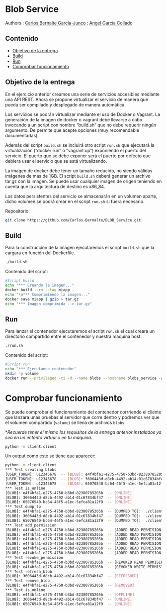 # Blob Service

Authors
    :  [Carlos Bernalte García-Junco](https://github.com/Carlos-Bernalte)
    :  [Angel García Collado](https://github.com/theangelogarci)
## Contenido

- [Objetivo de la entrega](#objetivo-de-la-entrega)
- [Build](#build)
- [Run](#run)
- [Comprobar funcionamiento](#comprobar-funcionamiento)

## Objetivo de la entrega
En el ejercicio anterior creamos una serie de servicios accesibles mediante una API REST. Ahora se propone virtualizar el servicio de manera que pueda ser compilado y desplegado de manera automática.

Los servicios se podrán virtualizar mediante el uso de Docker o Vagrant. La generación de la imagen de docker o vagrant debe llevarse a cabo invocando a un script con nombre “build.sh” que no debe requerir ningún argumento. De permite que acepte opciones (muy recomendable documentarlas).

Además del script `build.sh` se incluirá otro script `run.sh` que ejecutará la virtualización (“docker run” o “vagrant up”) exponiendo el puerto del servicio. El puerto que se debe exponer será el puerto por defecto que debiera usar el servicio que se está virtualizando.

La imagen de docker debe tener un tamaño reducido, no siendo válidas imágenes de más de 1GB. El script `build.sh` deberá generar un archivo tar.gz con la imagen. Se puede usar cualquier imagen de origen teniendo en cuenta que la arquitectura de destino es x86_84.

Los datos persistentes del servicio se almacenarán en un volumen aparte, dicho volumen se podrá crear en el script `run.sh` si fuera necesario.

Repositorio:
```bash
git clone https://github.com/Carlos-Bernalte/BLOB_Service.git
```
## Build

Para la construcción de la imagen ejecutaremos el script `build.sh` que la cargara en función del Dockerfile.

```bash
./build.sh
```
Contenido del script:
```bash
#Script build
echo "*** Creando la imagen..."
docker build --rm --tag miapp .
echo "\n*** Comprimiendo la imagen..."
docker save miapp | gzip > tar.gz
echo "*** Imagen comprimida --> tar.gz"
```

## Run

Para lanzar el contenedor ejecutaremos el script `run.sh` el cual creara un directorio compartido entre el contenedor y nuestra maquina host.

```bash
./run.sh
```
Contenido del script:
```bash 
#Script run
echo "*** Ejecutando contenedor"
mkdir -p volume
docker run --privileged -ti -d --name blobs --hostname blobs_service -p 3002:3002 -v $(pwd)/volume:/storage miapp 
```

# Comprobar funcionamiento

Se puede comprobar el funcionamiento del contenedor corrriendo el cliente que lanzara unas pruebas al servidor que corre dentro y podremos ver que el volumen compartido (`volume`) se llena de archivos `blobs`.

**Recuerde tener el mismo los requisitos de la entrega anterior instalados ya sea en un entonto virtual o en tu maquina.*
```bash
python -m client.client
```
Un output como este se tiene que aparecer:
```bash
python -m client.client
*** Test creating blobs
[USER_TOKEN]: u12345678  -- [BLOB]: e4f4bfa1-e275-4750-b3bd-82380785205b  -- [FILE]:  /tmp/tmpztrh0ce0/test0
[USER_TOKEN]: u12345678  -- [BLOB]: 3606443d-d8cb-4492-ab14-01c67834bf47  -- [FILE]:  /tmp/tmpztrh0ce0/test1
[USER_TOKEN]: u12345678  -- [BLOB]: 65076540-bc64-46f5-a1ec-5efca81a12f9  -- [FILE]:  /tmp/tmpztrh0ce0/test2
*** Test is_online
[BLOB]: e4f4bfa1-e275-4750-b3bd-82380785205b  -- [ONLINE]
[BLOB]: 3606443d-d8cb-4492-ab14-01c67834bf47  -- [ONLINE]
[BLOB]: 65076540-bc64-46f5-a1ec-5efca81a12f9  -- [ONLINE]
*** Test dump_to
[BLOB]: e4f4bfa1-e275-4750-b3bd-82380785205b  -- [DUMPED TO]:  ./client/downloads
[BLOB]: 3606443d-d8cb-4492-ab14-01c67834bf47  -- [DUMPED TO]:  ./client/downloads
[BLOB]: 65076540-bc64-46f5-a1ec-5efca81a12f9  -- [DUMPED TO]:  ./client/downloads
*** Test add_permission
[BLOB]: e4f4bfa1-e275-4750-b3bd-82380785205b  -- [ADDED READ PERMISION TO]  u2345678
[BLOB]: e4f4bfa1-e275-4750-b3bd-82380785205b  -- [ADDED READ PERMISION TO]  u2345678
[BLOB]: e4f4bfa1-e275-4750-b3bd-82380785205b  -- [ADDED READ PERMISION TO]  u2345678
[BLOB]: e4f4bfa1-e275-4750-b3bd-82380785205b  -- [ADDED READ PERMISION TO]  u2345678
[BLOB]: e4f4bfa1-e275-4750-b3bd-82380785205b  -- [ADDED READ PERMISION TO]  u2345678
[BLOB]: e4f4bfa1-e275-4750-b3bd-82380785205b  -- [ADDED READ PERMISION TO]  u2345678
*** Test revoke_permission
[BLOB]: e4f4bfa1-e275-4750-b3bd-82380785205b  -- [REVOKED READ PERMISION TO]  u2345678
[BLOB]: e4f4bfa1-e275-4750-b3bd-82380785205b  -- [REVOKED WRITE PERMISION TO]  u2345678
*** Test refresh_blob
[BLOB]: 3606443d-d8cb-4492-ab14-01c67834bf47  -- [REFRESHED]
*** Test remove_blob
[BLOB]: e4f4bfa1-e275-4750-b3bd-82380785205b  -- [REMOVED]
*** Test is_online
[BLOB]: e4f4bfa1-e275-4750-b3bd-82380785205b  -- [OFFLINE]
[BLOB]: 3606443d-d8cb-4492-ab14-01c67834bf47  -- [ONLINE]
[BLOB]: 65076540-bc64-46f5-a1ec-5efca81a12f9  -- [ONLINE]
```



